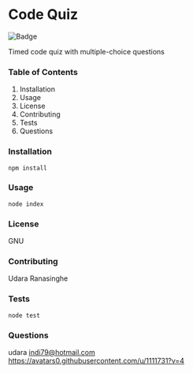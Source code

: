 # Code Quiz

![Badge](https://img.shields.io/badge/License-GNU-brightgreen)

Timed code quiz with multiple-choice questions
   
### Table of Contents
1. Installation
2. Usage
3. License
4. Contributing
5. Tests
6. Questions
       
### Installation 
```npm install```
      
### Usage
```node index```

### License
GNU

### Contributing
Udara Ranasinghe

### Tests
```node test```

### Questions
udara
indi79@hotmail.com
https://avatars0.githubusercontent.com/u/1111731?v=4

